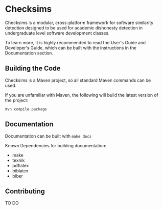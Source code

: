 Checksims
=========

Checksims is a modular, cross-platform framework for software similarity
detection designed to be used for academic dishonesty detection in undergraduate
level software development classes.

To learn more, it is highly recommended to read the User's Guide and Developer's
Guide, which can be built with the instructions in the Documentation section.


Building the Code
-----------------

Checksims is a Maven project, so all standard Maven commands can be used.

If you are unfamiliar with Maven, the following will build the latest version of
the project:

`mvn compile package`


Documentation
-------------

Documentation can be built with `make docs`

Known Dependencies for building documentation:
 - make
 - texmk
 - pdflatex
 - biblatex
 - biber


Contributing
------------

TO DO
